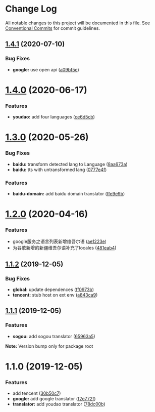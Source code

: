 # Change Log

All notable changes to this project will be documented in this file.
See [Conventional Commits](https://conventionalcommits.org) for commit guidelines.

## [1.4.1](https://github.com/OpenTranslate/OpenTranslate/compare/v1.4.0...v1.4.1) (2020-07-10)


### Bug Fixes

* **google:** use open api ([a09bf5e](https://github.com/OpenTranslate/OpenTranslate/commit/a09bf5e))





# [1.4.0](https://github.com/OpenTranslate/OpenTranslate/compare/v1.3.0...v1.4.0) (2020-06-17)


### Features

* **youdao:** add four languages ([ce6d5cb](https://github.com/OpenTranslate/OpenTranslate/commit/ce6d5cb))





# [1.3.0](https://github.com/OpenTranslate/OpenTranslate/compare/v1.2.0...v1.3.0) (2020-05-26)


### Bug Fixes

* **baidu:** transform detected lang to Language ([8aa673a](https://github.com/OpenTranslate/OpenTranslate/commit/8aa673a))
* **baidu:** tts with untransformed lang ([0777e4f](https://github.com/OpenTranslate/OpenTranslate/commit/0777e4f))


### Features

* **baidu-domain:** add baidu domain translator ([ffe9e9b](https://github.com/OpenTranslate/OpenTranslate/commit/ffe9e9b))





# [1.2.0](https://github.com/OpenTranslate/OpenTranslate/compare/v1.1.2...v1.2.0) (2020-04-16)


### Features

* google服务之语言列表新增维吾尔语 ([ae1223e](https://github.com/OpenTranslate/OpenTranslate/commit/ae1223e))
* 为谷歌新增的新疆维吾尔语补充了locales ([481eab4](https://github.com/OpenTranslate/OpenTranslate/commit/481eab4))





## [1.1.2](https://github.com/OpenTranslate/OpenTranslate/compare/v1.1.1...v1.1.2) (2019-12-05)


### Bug Fixes

* **global:** update dependences ([ff0973b](https://github.com/OpenTranslate/OpenTranslate/commit/ff0973b))
* **tencent:** stub host on ext env ([a843ca9](https://github.com/OpenTranslate/OpenTranslate/commit/a843ca9))





## [1.1.1](https://github.com/OpenTranslate/OpenTranslate/compare/v1.1.0...v1.1.1) (2019-12-05)


### Features

* **sogou:** add sogou translator ([65963a5](https://github.com/OpenTranslate/OpenTranslate/commit/65963a5))







**Note:** Version bump only for package root





# 1.1.0 (2019-12-05)


### Features

* add tencent ([30b50c7](https://github.com/OpenTranslate/OpenTranslate/commit/30b50c7))
* **google:** add google translator ([f2e772f](https://github.com/OpenTranslate/OpenTranslate/commit/f2e772f))
* **translator:** add youdao translator ([78dc00b](https://github.com/OpenTranslate/OpenTranslate/commit/78dc00b))
